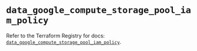 # `data_google_compute_storage_pool_iam_policy`

Refer to the Terraform Registry for docs: [`data_google_compute_storage_pool_iam_policy`](https://registry.terraform.io/providers/hashicorp/google-beta/6.34.1/docs/data-sources/google_compute_storage_pool_iam_policy).
